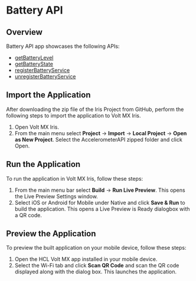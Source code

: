 # Battery API
## Overview
Battery API app showcases the following APIs:

- [getBatteryLevel](https://opensource.hcltechsw.com/volt-mx-docs/docs/documentation/Iris/iris_api_dev_guide/content/voltmx.os_functions_batteryapi.html#voltmx.os.getBatteryLevel)
- [getBatteryState](https://opensource.hcltechsw.com/volt-mx-docs/docs/documentation/Iris/iris_api_dev_guide/content/voltmx.os_functions_batteryapi.html#voltmx.os.getBatteryState)
- [registerBatteryService](https://opensource.hcltechsw.com/volt-mx-docs/docs/documentation/Iris/iris_api_dev_guide/content/voltmx.os_functions_batteryapi.html#voltmx.os.registerBatteryService)
- [unregisterBatteryService](https://opensource.hcltechsw.com/volt-mx-docs/docs/documentation/Iris/iris_api_dev_guide/content/voltmx.os_functions_batteryapi.html#voltmx.os.unregisterBatteryService)

## Import the Application
After downloading the zip file of the Iris Project from GitHub, perform the following steps to import the application to Volt MX Iris.

1. Open Volt MX Iris.
2. From the main menu select **Project** → **Import** → **Local Project** → **Open as New Project**. Select the AccelerometerAPI zipped folder and click Open.

## Run the Application
To run the application in Volt MX Iris, follow these steps:

1. From the main menu bar select **Build** → **Run Live Preview**. This opens the Live Preview Settings window.
2. Select iOS or Android for Mobile under Native and click **Save & Run** to build the application. This opens a Live Preview is Ready dialogbox with a QR code.

## Preview the Application
To preview the built application on your mobile device, follow these steps:

1. Open the HCL Volt MX app installed in your mobile device.
2. Select the Wi-Fi tab and click **Scan QR Code** and scan the QR code displayed along with the dialog box. This launches the application.
